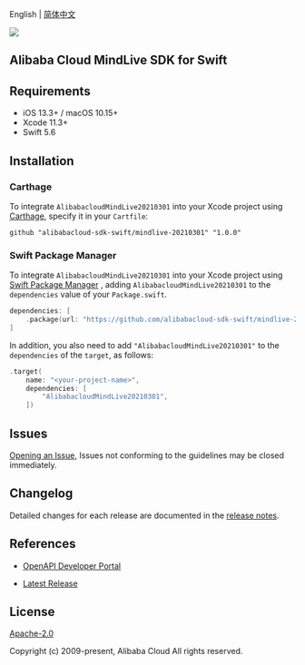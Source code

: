 English | [简体中文](README-CN.md)

![](https://aliyunsdk-pages.alicdn.com/icons/AlibabaCloud.svg)

## Alibaba Cloud MindLive SDK for Swift

## Requirements

- iOS 13.3+ / macOS 10.15+
- Xcode 11.3+
- Swift 5.6

## Installation

### Carthage

To integrate `AlibabacloudMindLive20210301` into your Xcode project using [Carthage](https://github.com/Carthage/Carthage), specify it in your `Cartfile`:

```ogdl
github "alibabacloud-sdk-swift/mindlive-20210301" "1.0.0"
```

### Swift Package Manager

To integrate `AlibabacloudMindLive20210301` into your Xcode project using [Swift Package Manager](https://swift.org/package-manager/) , adding `AlibabacloudMindLive20210301` to the `dependencies` value of your `Package.swift`.

```swift
dependencies: [
    .package(url: "https://github.com/alibabacloud-sdk-swift/mindlive-20210301.git", from: "1.0.0")
]
```

In addition, you also need to add `"AlibabacloudMindLive20210301"` to the `dependencies` of the `target`, as follows:

```swift
.target(
    name: "<your-project-name>",
    dependencies: [
        "AlibabacloudMindLive20210301",
    ])
```

## Issues

[Opening an Issue](https://github.com/alibabacloud-sdk-swift/mindlive-20210301/issues/new), Issues not conforming to the guidelines may be closed immediately.

## Changelog

Detailed changes for each release are documented in the [release notes](./ChangeLog.txt).

## References

* [OpenAPI Developer Portal](https://next.api.alibabacloud.com/home)
- [Latest Release](https://github.com/alibabacloud-sdk-swift/mindlive-20210301)

## License

[Apache-2.0](http://www.apache.org/licenses/LICENSE-2.0)

Copyright (c) 2009-present, Alibaba Cloud All rights reserved.
